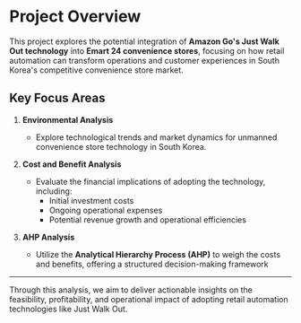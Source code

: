 # Project Overview  

This project explores the potential integration of **Amazon Go's Just Walk Out technology** into **Emart 24 convenience stores**, focusing on how retail automation can transform operations and customer experiences in South Korea's competitive convenience store market.  

## Key Focus Areas  

1. **Environmental Analysis**  
   - Explore technological trends and market dynamics for unmanned convenience store technology in South Korea.

    
2. **Cost and Benefit Analysis**  
   - Evaluate the financial implications of adopting the technology, including:  
     - Initial investment costs  
     - Ongoing operational expenses  
     - Potential revenue growth and operational efficiencies

  
3. **AHP Analysis**  
   - Utilize the **Analytical Hierarchy Process (AHP)** to weigh the costs and benefits, offering a structured decision-making framework

---

Through this analysis, we aim to deliver actionable insights on the feasibility, profitability, and operational impact of adopting retail automation technologies like Just Walk Out.
